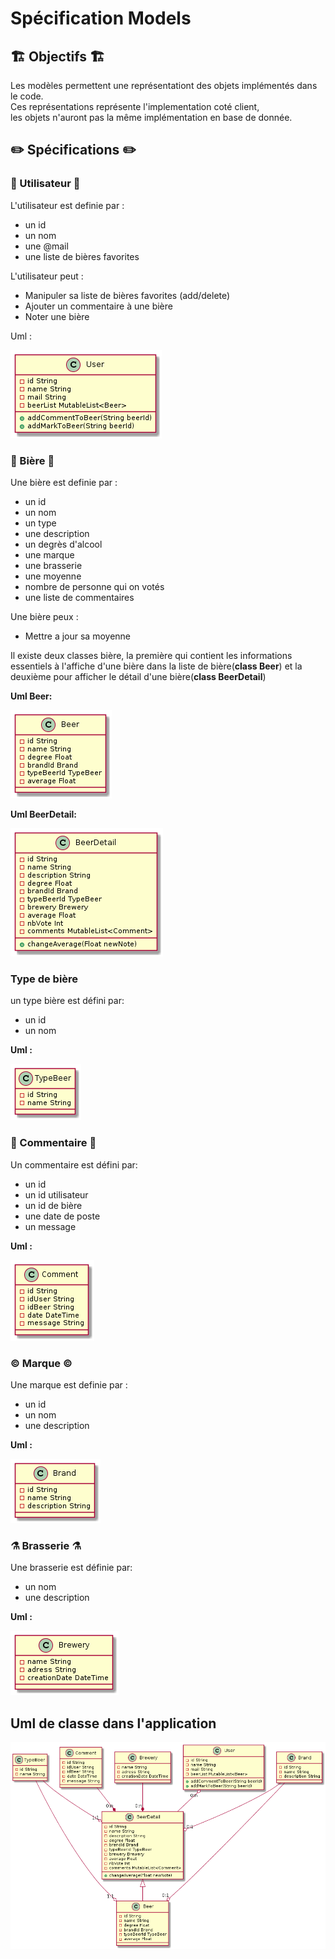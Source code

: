 # Spécification Models 

## 🏗️ Objectifs 🏗️

Les modèles permettent une représentationt des objets implémentés dans le code.  
Ces représentations représente l'implementation coté client,   
les objets n'auront pas la même implémentation en base de donnée.

## ✏️ Spécifications ✏️

### 🧑 Utilisateur 🧑

L'utilisateur est definie par :
* un id
* un nom
* une @mail
* une liste de bières favorites

L'utilisateur peut :

* Manipuler sa liste de bières favorites (add/delete)
* Ajouter un commentaire à une bière
* Noter une bière

Uml :

![uml-utilisateur](img/user.png)

### 🍺 Bière 🍺

Une bière est definie par :
* un id
* un nom
* un type
* une description
* un degrès d'alcool
* une marque
* une brasserie
* une moyenne
* nombre de personne qui on votés
* une liste de commentaires

Une bière peux :
* Mettre a jour sa moyenne

Il existe deux classes bière, la première qui contient les informations essentiels à l'affiche d'une bière dans la liste de bière(**class Beer**) et la deuxième pour afficher le détail d'une bière(**class BeerDetail**)


**Uml Beer:**

![uml-beer](img/beer.png)


**Uml BeerDetail:**

![uml-beer-detail](img/beer-detail.png)

### Type de bière

un type bière est défini par:
* un id
* un nom

**Uml :**

![uml-type-beer](img/type-beer.png)




### 💬 Commentaire 💬

Un commentaire est défini par:
* un id
* un id utilisateur
* un id de bière
* une date de poste
* un message

**Uml :**

![uml-comment](img/comment.png)



### ©️ Marque ©️

Une marque est definie par :

* un id
* un nom
* une description

**Uml :**

![uml-brand](img/brand.png)

### ⚗️ Brasserie ⚗️

Une brasserie est définie par:

* un nom
* une description

**Uml :**

![uml-brewery](img/brewery.png)

## Uml de classe dans l'application

![uml-models](img/model-class.png)